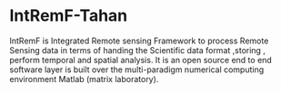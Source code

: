 # IntRemF-Tahan
IntRemF is Integrated Remote sensing Framework to process Remote Sensing data in terms of handing the Scientific data format ,storing , perform temporal and spatial analysis. It is an open source end to end software layer is built over   the multi-paradigm numerical computing environment Matlab (matrix laboratory).
